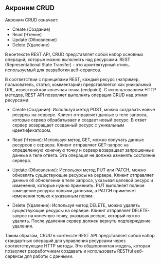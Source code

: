 ## Акроним CRUD
Акроним CRUD означает:
- Create (Создание)
- Read (Чтение)
- Update (Обновление)
- Delete (Удаление)

В контексте REST API, CRUD представляет собой набор основных операций, которые можно выполнять над ресурсами. REST (Representational State Transfer) - это архитектурный стиль, используемый для разработки веб-сервисов.

В соответствии с принципами REST, каждый ресурс (например, пользователь, статья, комментарий) представляется как уникальный URL, известный как конечная точка (endpoint). С использованием HTTP методов, REST API позволяет выполнять операции CRUD над этими ресурсами:

- Create (Создание): Используя метод POST, можно создавать новые ресурсы на сервере. Клиент отправляет данные в теле запроса, которые сервер обрабатывает и создает новый ресурс. В ответ сервер возвращает созданный ресурс с уникальным идентификатором.

- Read (Чтение): Используя метод GET, можно получать данные ресурсов с сервера. Клиент отправляет GET-запрос на определенную конечную точку и сервер возвращает запрошенные данные в теле ответа. Эта операция не должна изменять состояние сервера.

- Update (Обновление): Используя метод PUT или PATCH, можно обновлять существующие ресурсы на сервере. Клиент отправляет данные об обновлении в теле запроса, указывая целевой ресурс и изменения, которые нужно применить. PUT выполняет полное замещение ресурса новыми данными, а PATCH применяет изменения только к указанным полям.

- Delete (Удаление): Используя метод DELETE, можно удалять существующие ресурсы на сервере. Клиент отправляет DELETE-запрос на конечную точку, указывая ресурс, который нужно удалить. После удаления сервер должен вернуть подтверждение удаления.

Таким образом, CRUD в контексте REST API представляет собой набор стандартных операций для управления ресурсами через соответствующие HTTP методы. Это общепринятая модель, которая позволяет разработчикам создавать и использовать RESTful веб-сервисы для работы с данными.